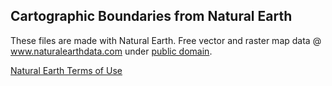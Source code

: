 ## Cartographic Boundaries from Natural Earth

These files are made with Natural Earth. Free vector and raster map data @ www.naturalearthdata.com under [public domain](https://creativecommons.org/publicdomain/). 

[Natural Earth Terms of Use](https://www.naturalearthdata.com/about/terms-of-use/)

